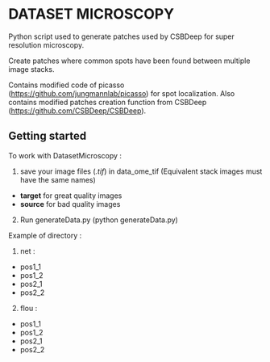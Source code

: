 # DATASET MICROSCOPY #


Python script used to generate patches used by CSBDeep for super resolution microscopy.

Create patches where common spots have been found between multiple image stacks.

Contains modified code of picasso (https://github.com/jungmannlab/picasso) for spot localization.
Also contains modified patches creation function from CSBDeep (https://github.com/CSBDeep/CSBDeep).


Getting started
---------------
To work with DatasetMicroscopy :
1) save your image files (*.tif*) in data_ome_tif  (Equivalent stack images must have the same names)
- **target** for great quality images
- **source** for bad quality images


2) Run generateData.py (python generateData.py)



Example of directory :
1) net : 
- pos1_1
- pos1_2
- pos2_1
- pos2_2
2) flou :
- pos1_1
- pos1_2
- pos2_1
- pos2_2
